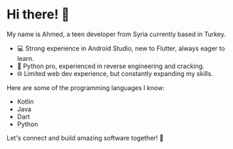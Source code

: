 # Hi there! 👋 

My name is Ahmed, a teen developer from Syria currently based in Turkey.

- 💻 Strong experience in Android Studio, new to Flutter, always eager to learn.
- 🐍 Python pro, experienced in reverse engineering and cracking.
- 🌐 Limited web dev experience, but constantly expanding my skills.

Here are some of the programming languages I know:

- Kotlin
- Java
- Dart
- Python

Let's connect and build amazing software together! 🤝
